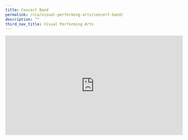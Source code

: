```yaml
---
title: Concert Band
permalink: /cca/visual-performing-arts/concert-band/
description: ""
third_nav_title: Visual Performing Arts
---
```

<iframe width="560" height="315" src="https://www.youtube.com/embed/t4NDHeds9Hw" title="YouTube video player" frameborder="0" allow="accelerometer; autoplay; clipboard-write; encrypted-media; gyroscope; picture-in-picture" allowfullscreen></iframe>